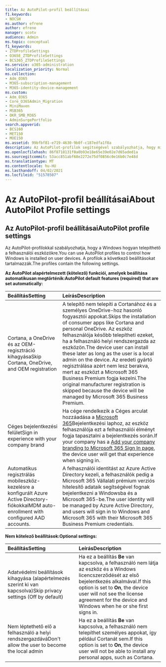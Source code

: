 ```yaml
---
title: Az AutoPilot-profil beállításai
f1.keywords:
- NOCSH
ms.author: efrene
author: efrene
manager: scotv
audience: Admin
ms.topic: conceptual
f1_keywords:
- ZTDProfileSettings
- O365E_ZTDProfileSettings
- BCS365_ZTDProfileSettings
ms.service: o365-administration
localization_priority: Normal
ms.collection:
- Adm_O365
- M365-subscription-management
- M365-identity-device-management
ms.custom:
- Adm_O365
- Core_O365Admin_Migration
- MiniMaven
- MSB365
- OKR_SMB_M365
- AdminSurgePortfolio
search.appverid:
- BCS160
- MET150
- MOE150
ms.assetid: 99bfbf81-e719-4630-9b0f-c187edfa1f8a
description: Az AutoPilot-profilok segítségével szabályozhatja, hogy miként telepíthető a Windows a felhasználói eszközökre. A profilok alapértelmezett és választható beállításokat tartalmaznak, például Cortana telepítésének kihagyása.
ms.openlocfilehash: 86f8718131f0a0b93e18e65e39e02e7d65aded1a
ms.sourcegitcommit: 53acc851abf68e2272e75df0856c0e16b0c7e48d
ms.translationtype: MT
ms.contentlocale: hu-HU
ms.lasthandoff: 04/02/2021
ms.locfileid: "51578507"
---
```

# <a name="about-autopilot-profile-settings"></a><span data-ttu-id="a8b7f-104">Az AutoPilot-profil beállításai</span><span class="sxs-lookup"><span data-stu-id="a8b7f-104">About AutoPilot Profile settings</span></span>

## <a name="autopilot-profile-settings"></a><span data-ttu-id="a8b7f-105">Az AutoPilot-profil beállításai</span><span class="sxs-lookup"><span data-stu-id="a8b7f-105">AutoPilot profile settings</span></span>

<span data-ttu-id="a8b7f-106">Az AutoPilot-profilokkal szabályozhatja, hogy a Windows hogyan telepíthető a felhasználói eszközökre.</span><span class="sxs-lookup"><span data-stu-id="a8b7f-106">You can use AutoPilot profiles to control how Windows is installed on user devices.</span></span> <span data-ttu-id="a8b7f-107">A profilok a következő beállításokat tartalmazzák.</span><span class="sxs-lookup"><span data-stu-id="a8b7f-107">The profiles contain the following settings.</span></span>
  
 <span data-ttu-id="a8b7f-108">**Az AutoPilot alapértelmezett (kötelező) funkciói, amelyek beállítása automatikusan megtörténik:**</span><span class="sxs-lookup"><span data-stu-id="a8b7f-108">**AutoPilot default features (required) that are set automatically:**</span></span>
  
|<span data-ttu-id="a8b7f-109">**Beállítás**</span><span class="sxs-lookup"><span data-stu-id="a8b7f-109">**Setting**</span></span>|<span data-ttu-id="a8b7f-110">**Leírás**</span><span class="sxs-lookup"><span data-stu-id="a8b7f-110">**Description**</span></span>|
|:-----|:-----|
|<span data-ttu-id="a8b7f-111">Cortana, a OneDrive és az OEM-regisztráció kihagyása</span><span class="sxs-lookup"><span data-stu-id="a8b7f-111">Skip Cortana, OneDrive, and OEM registration</span></span>  <br/> |<span data-ttu-id="a8b7f-112">A telepítő nem telepíti a Cortanához és a személyes OneDrive-hoz hasonló fogyasztói appokat.</span><span class="sxs-lookup"><span data-stu-id="a8b7f-112">Skips the installation of consumer apps like Cortana and personal OneDrive.</span></span> <span data-ttu-id="a8b7f-113">Az eszköz felhasználója később telepítheti ezeket, ha a felhasználó helyi rendszergazda az eszközön.</span><span class="sxs-lookup"><span data-stu-id="a8b7f-113">The device user can install these later as long as the user is a local admin on the device.</span></span> <span data-ttu-id="a8b7f-114">Az eredeti gyártó regisztrálása azért nem lesz berakva, mert az eszközt a Microsoft 365 Business Premium fogja kezelni.</span><span class="sxs-lookup"><span data-stu-id="a8b7f-114">The original manufacturer registration is skipped because the device will be managed by Microsoft 365 Business Premium.</span></span>  <br/> |
|<span data-ttu-id="a8b7f-115">Céges bejelentkezési felület</span><span class="sxs-lookup"><span data-stu-id="a8b7f-115">Sign in experience with your company brand</span></span>  <br/> |<span data-ttu-id="a8b7f-116">Ha cége rendelkezik a Céges arculat hozzáadása a [Microsoft 365](../admin/setup/customize-sign-in-page.md)Bejelentkezési laphoz, az eszköz felhasználója ezt a felhasználói élményt fogja tapasztalni a bejelentkezés során.</span><span class="sxs-lookup"><span data-stu-id="a8b7f-116">If your company has a [Add your company branding to Microsoft 365 Sign In page](../admin/setup/customize-sign-in-page.md), the device user will get that experience when signing in.</span></span>  <br/> |
|<span data-ttu-id="a8b7f-117">Automatikus regisztrálás mobileszköz-kezelésre a konfigurált Azure Active Directory-fiókokkal</span><span class="sxs-lookup"><span data-stu-id="a8b7f-117">MDM auto-enrollment with configured AAD accounts.</span></span>  <br/> |<span data-ttu-id="a8b7f-118">A felhasználói identitást az Azure Active Directory kezeli, a felhasználók pedig a Microsoft 365 Vállalati prémium verziós hitelesítő adataik segítségével fognak bejelentkezni a Windowsba és a Microsoft 365-be.</span><span class="sxs-lookup"><span data-stu-id="a8b7f-118">The user identity will be managed by Azure Active Directory, and users will sign in to Windows and Microsoft 365 with their Microsoft 365 Business Premium credentials.</span></span>  <br/> |
   
 <span data-ttu-id="a8b7f-119">**Nem kötelező beállítások:**</span><span class="sxs-lookup"><span data-stu-id="a8b7f-119">**Optional settings:**</span></span>
  
|<span data-ttu-id="a8b7f-120">**Beállítás**</span><span class="sxs-lookup"><span data-stu-id="a8b7f-120">**Setting**</span></span>|<span data-ttu-id="a8b7f-121">**Leírás**</span><span class="sxs-lookup"><span data-stu-id="a8b7f-121">**Description**</span></span>|
|:-----|:-----|
|<span data-ttu-id="a8b7f-122">Adatvédelmi beállítások kihagyása (alapértelmezés szerint ki van kapcsolva)</span><span class="sxs-lookup"><span data-stu-id="a8b7f-122">Skip privacy settings (Off by default)</span></span>  <br/> |<span data-ttu-id="a8b7f-123">Ha ez a beállítás **Be** van kapcsolva, a felhasználó nem látja az eszköz és a Windows licencszerződését az első bejelentkezés alkalmával.</span><span class="sxs-lookup"><span data-stu-id="a8b7f-123">If this option is set to **On**, the device user will not see the license agreement for the device and Windows when he or she first signs in.</span></span>  <br/> |
|<span data-ttu-id="a8b7f-124">Nem léptethető elő a felhasználó a helyi rendszergazdává</span><span class="sxs-lookup"><span data-stu-id="a8b7f-124">Don't allow the user to become the local admin</span></span>  <br/> |<span data-ttu-id="a8b7f-125">Ha ez a beállítás **Be** van kapcsolva, a felhasználó nem telepíthet személyes appokat, így például Cortanát sem.</span><span class="sxs-lookup"><span data-stu-id="a8b7f-125">If this option is set to **On**, the device user will not be able to install any personal apps, such as Cortana.</span></span><br/> |
